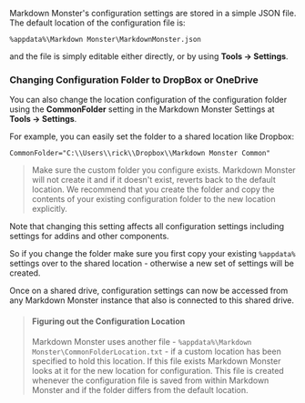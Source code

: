 ﻿Markdown Monster's configuration settings are stored in a simple JSON file. The default location of the configuration file is:

`%appdata%\Markdown Monster\MarkdownMonster.json`

and the file is simply editable either directly, or by using **Tools -> Settings**.

### Changing Configuration Folder to DropBox or OneDrive
You can also change the location configuration of the configuration folder using the **CommonFolder** setting in the Markdown Monster Settings at **Tools -> Settings**. 

For example, you can easily set the folder to a shared location like Dropbox:

`CommonFolder="C:\\Users\\rick\\Dropbox\\Markdown Monster Common"`

> Make sure the custom folder you configure exists. Markdown Monster will not create it and if it doesn't exist, reverts back to the default location. We recommend that you create the folder and copy the contents of your existing configuration folder to the new location explicitly.

Note that changing this setting affects all configuration settings including settings for addins and other components. 

So if you change the folder make sure you first copy your existing `%appdata%` settings over to the shared location - otherwise a new set of settings will be created.

Once on a shared drive, configuration settings can now be accessed from any Markdown Monster instance that also is connected to this shared drive.

> #### Figuring out the Configuration Location
> Markdown Monster uses another file - `%appdata%\Markdown Monster\CommonFolderLocation.txt` - if a custom location has been specified to hold this location. If this file exists Markdown Monster looks at it for the new location for configuration. This file is created whenever the configuration file is saved from within Markdown Monster and if the folder differs from the default location.